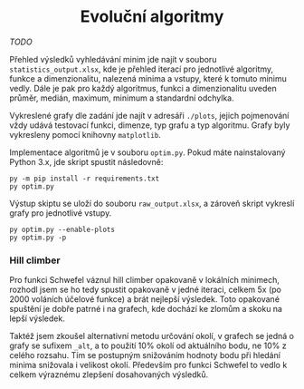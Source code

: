 <div align="center">

# Evoluční algoritmy
</div>

_TODO_

Přehled výsledků vyhledávání minim jde najít v souboru `statistics_output.xlsx`,
kde je přehled iterací pro jednotlivé algoritmy, funkce a dimenzionalitu,
nalezená minima a vstupy, které k tomuto minimu vedly. Dále je pak pro
každý algoritmus, funkci a dimenzionalitu uveden průměr, medián, maximum,
minimum a standardní odchylka.

Vykreslené grafy dle zadání jde najít v adresáři `./plots`, jejich pojmenování
vždy udává testovací funkci, dimenze, typ grafu a typ algoritmu. Grafy byly
vykresleny pomocí knihovny `matplotlib`.

Implementace algoritmů je v souboru `optim.py`. Pokud máte nainstalovaný
Python 3.x, jde skript spustit následovně:

```
py -m pip install -r requirements.txt
py optim.py
```

Výstup skiptu se uloží do souboru `raw_output.xlsx`, a zároveň skript vykreslí
grafy pro jednotlivé vstupy.

```
py optim.py --enable-plots
py optim.py -p
```

### Hill climber

Pro funkci Schwefel váznul hill climber opakovaně v lokálních minimech,
rozhodl jsem se ho tedy spustit opakovaně v jedné iteraci, celkem 5x
(po 2000 voláních účelové funkce) a brát nejlepší výsledek. Toto opakované
spuštění je dobře patrné i na grafech, kde dochází ke zlomům a skoku na 
lepší výsledek.

Taktéž jsem zkoušel alternativní metodu určování okolí, v grafech se jedná
o grafy se sufixem `_alt`, a to použití 10% okolí od aktuálního bodu, ne 
10% z celého rozsahu. Tím se postupným snižováním hodnoty bodu při hledání
minima snižovala i velikost okolí. Především pro funkci Schwefel to vedlo
k celkem výraznému zlepšení dosahovaných výsledků.
